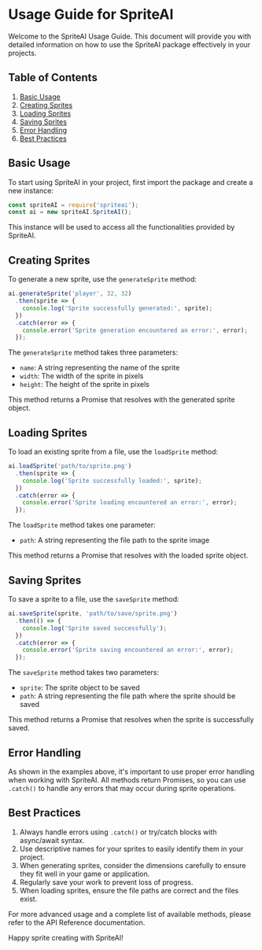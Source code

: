 # Usage Guide for SpriteAI

Welcome to the SpriteAI Usage Guide. This document will provide you with detailed information on how to use the SpriteAI package effectively in your projects.

## Table of Contents

1. [Basic Usage](#basic-usage)
2. [Creating Sprites](#creating-sprites)
3. [Loading Sprites](#loading-sprites)
4. [Saving Sprites](#saving-sprites)
5. [Error Handling](#error-handling)
6. [Best Practices](#best-practices)

## Basic Usage

To start using SpriteAI in your project, first import the package and create a new instance:

```javascript
const spriteAI = require('spriteai');
const ai = new spriteAI.SpriteAI();
```

This instance will be used to access all the functionalities provided by SpriteAI.

## Creating Sprites

To generate a new sprite, use the `generateSprite` method:

```javascript
ai.generateSprite('player', 32, 32)
  .then(sprite => {
    console.log('Sprite successfully generated:', sprite);
  })
  .catch(error => {
    console.error('Sprite generation encountered an error:', error);
  });
```

The `generateSprite` method takes three parameters:
- `name`: A string representing the name of the sprite
- `width`: The width of the sprite in pixels
- `height`: The height of the sprite in pixels

This method returns a Promise that resolves with the generated sprite object.

## Loading Sprites

To load an existing sprite from a file, use the `loadSprite` method:

```javascript
ai.loadSprite('path/to/sprite.png')
  .then(sprite => {
    console.log('Sprite successfully loaded:', sprite);
  })
  .catch(error => {
    console.error('Sprite loading encountered an error:', error);
  });
```

The `loadSprite` method takes one parameter:
- `path`: A string representing the file path to the sprite image

This method returns a Promise that resolves with the loaded sprite object.

## Saving Sprites

To save a sprite to a file, use the `saveSprite` method:

```javascript
ai.saveSprite(sprite, 'path/to/save/sprite.png')
  .then(() => {
    console.log('Sprite saved successfully');
  })
  .catch(error => {
    console.error('Sprite saving encountered an error:', error);
  });
```

The `saveSprite` method takes two parameters:
- `sprite`: The sprite object to be saved
- `path`: A string representing the file path where the sprite should be saved

This method returns a Promise that resolves when the sprite is successfully saved.

## Error Handling

As shown in the examples above, it's important to use proper error handling when working with SpriteAI. All methods return Promises, so you can use `.catch()` to handle any errors that may occur during sprite operations.

## Best Practices

1. Always handle errors using `.catch()` or try/catch blocks with async/await syntax.
2. Use descriptive names for your sprites to easily identify them in your project.
3. When generating sprites, consider the dimensions carefully to ensure they fit well in your game or application.
4. Regularly save your work to prevent loss of progress.
5. When loading sprites, ensure the file paths are correct and the files exist.

For more advanced usage and a complete list of available methods, please refer to the API Reference documentation.

Happy sprite creating with SpriteAI!